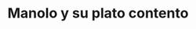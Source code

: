 ---
title: "Manolo y su plato contento"
url: /toluca-estado-de-mexico/manolo-y-su-plato-contento/
shop: general
---